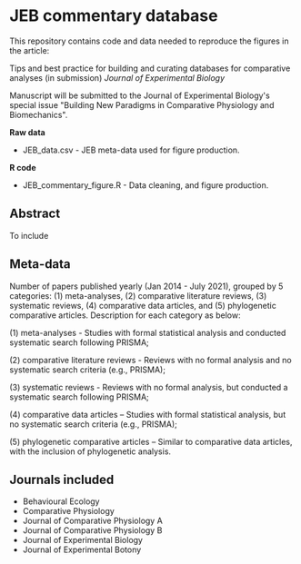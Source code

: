 # JEB commentary database

This repository contains code and data needed to reproduce the figures in the article:

Tips and best practice for building and curating databases for comparative analyses (in submission) *Journal of Experimental Biology*

Manuscript will be submitted to the Journal of Experimental Biology's special issue "Building New Paradigms in Comparative Physiology and Biomechanics".

**Raw data**
- JEB_data.csv - JEB meta-data used for figure production.

**R code**
- JEB_commentary_figure.R - Data cleaning, and figure production.

## Abstract
To include

## Meta-data
Number of papers published yearly (Jan 2014 - July 2021), grouped by 5 categories: (1) meta-analyses, (2) comparative literature reviews, (3) systematic reviews, (4) comparative data articles, and (5) phylogenetic comparative articles. Description for each category as below:

(1) meta-analyses - Studies with formal statistical analysis and conducted systematic search following PRISMA;

(2) comparative literature reviews - Reviews with no formal analysis and no systematic search criteria (e.g., PRISMA);

(3) systematic reviews - Reviews with no formal analysis, but conducted a systematic search following PRISMA;

(4) comparative data articles – Studies with formal statistical analysis, but no systematic search criteria (e.g., PRISMA);

(5) phylogenetic comparative articles – Similar to comparative data articles, with the inclusion of phylogenetic analysis.

## Journals included
- Behavioural Ecology
- Comparative Physiology
- Journal of Comparative Physiology A
- Journal of Comparative Physiology B
- Journal of Experimental Biology
- Journal of Experimental Botony
